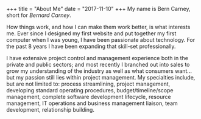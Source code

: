 +++
title = "About Me"
date = "2017-11-10"
+++
My name is Bern Carney, short for _Bernard Carney_.

How things work, and how I can make them work better, is what interests me. Ever since I designed my first website and put together my first computer when I was young, I have been passionate about technology. For the past 8 years I have been expanding that skill-set professionally.

I have extensive project control and management experience both in the private and public sectors; and most recently I branched out into sales to grow my understanding of the industry as well as what consumers want... but my passion still lies within project management. My specialties include, but are not limited to: process streamlining, project management, developing standard operating procedures, budget/timeline/scope management, complete software development lifecycle, resource management, IT operations and business management liaison, team development, relationship building.
